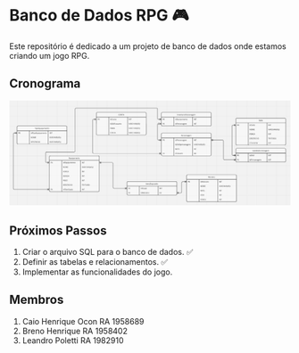 # Banco de Dados RPG 🎮

Este repositório é dedicado a um projeto de banco de dados onde estamos criando um jogo RPG.

## Cronograma

![Cronograma](miro.png)

## Próximos Passos

1. Criar o arquivo SQL para o banco de dados. ✅
2. Definir as tabelas e relacionamentos. ✅
3. Implementar as funcionalidades do jogo.

## Membros 

1. Caio Henrique Ocon  RA 1958689
2. Breno Henrique RA 1958402
3. Leandro Poletti RA 1982910